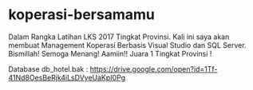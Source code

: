 # koperasi-bersamamu
Dalam Rangka Latihan LKS 2017 Tingkat Provinsi. Kali ini saya akan membuat Management Koperasi Berbasis Visual Studio dan SQL Server. Bismillah! Semoga Menang! Aamiin!! Juara 1 Tingkat Provinsi !

Database db_hotel.bak :
https://drive.google.com/open?id=1Tf-41Nd8OesBeRjk4iLsDVyeUaKpI0Pg

